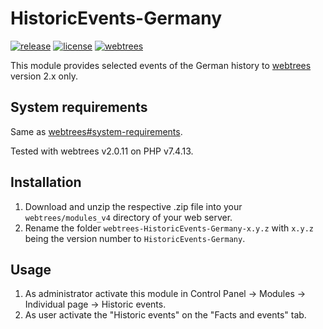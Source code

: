 # HistoricEvents-Germany
[![release](https://img.shields.io/static/v1?label=release&message=v1.0.3&color=green)](https://github.com/reteP-riS/webtrees-HistoricEvents-Germany/releases "release")
[![license](https://img.shields.io/static/v1?label=license&message=GPL-3.0&color=orange)](https://github.com/reteP-riS/webtrees-HistoricEvents-Germany/blob/main/LICENSE.md "license")
[![webtrees](https://img.shields.io/static/v1?label=webtrees&message=v2.x&color=blue)](https://github.com/fisharebest/webtrees "webtrees")

This module provides selected events of the German history to [webtrees](https://github.com/fisharebest/webtrees) version 2.x only.

## System requirements
Same as [webtrees#system-requirements](https://github.com/fisharebest/webtrees#system-requirements).

Tested with webtrees v2.0.11 on PHP v7.4.13.

## Installation
1. Download and unzip the respective .zip file into your `webtrees/modules_v4` directory of your web server.
2. Rename the folder `webtrees-HistoricEvents-Germany-x.y.z` with `x.y.z` being the version number to `HistoricEvents-Germany`.

## Usage
1. As administrator activate this module in Control Panel -> Modules -> Individual page -> Historic events.
2. As user activate the "Historic events" on the "Facts and events" tab.
